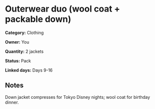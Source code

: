 # Outerwear duo (wool coat + packable down)

**Category:** Clothing

**Owner:** You

**Quantity:** 2 jackets

**Status:** Pack

**Linked days:** Days 9-16

## Notes
Down jacket compresses for Tokyo Disney nights; wool coat for birthday dinner.
